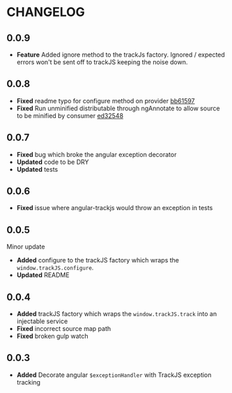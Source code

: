 #	CHANGELOG

## 0.0.9
- **Feature** Added ignore method to the trackJs factory. Ignored  / expected errors won't be sent off to trackJS keeping the noise down.

## 0.0.8
- **Fixed** readme typo for configure method on provider [bb61597](https://github.com/jamielesouef/angular-trackjs/commit/ed325481c9dc50cf64a0ef8b27cdc29bc1648733)
- **Fixed** Run unminified distributable through ngAnnotate to allow source to be minified by consumer [ed32548](https://github.com/jamielesouef/angular-trackjs/commit/ed325481c9dc50cf64a0ef8b27cdc29bc1648733)

## 0.0.7

- **Fixed** bug which broke the angular exception decorator
- **Updated** code to be DRY
- **Updated** tests

## 0.0.6

- **Fixed** issue where angular-trackjs would throw an exception in tests

## 0.0.5

Minor update

- **Added** configure to the trackJS factory which wraps the `window.trackJS.configure`.
- **Updated** README

## 0.0.4

-	**Added** trackJS factory which wraps the `window.trackJS.track` into an injectable service
-	**Fixed** incorrect source map path
-	**Fixed** broken gulp watch

## 0.0.3

- **Added** Decorate angular `$exceptionHandler` with TrackJS exception tracking
